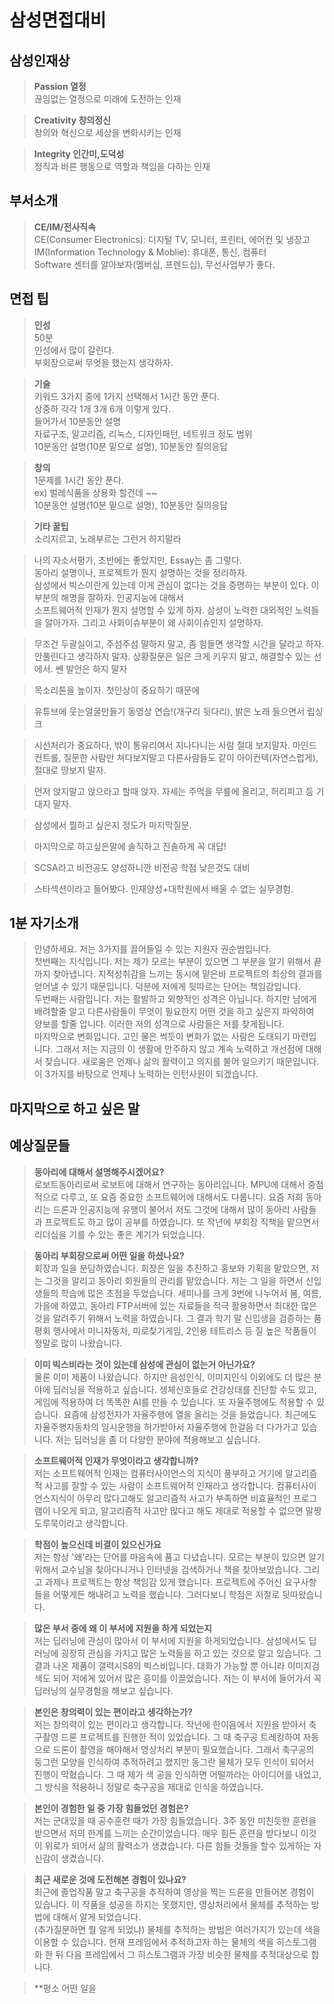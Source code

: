 # 삼성면접대비

## 삼성인재상
>**Passion 열정**  
끊임없는 열정으로 미래에 도전하는 인재

>**Creativity 창의정신**  
창의와 혁신으로 세상을 변화시키는 인재

>**Integrity 인간미,도덕성**  
정직과 바른 행동으로 역할과 책임을 다하는 인재

## 부서소개
>**CE/IM/전사직속**  
CE(Consumer Electronics): 디지털 TV, 모니터, 프린터, 에어컨 및 냉장고  
IM(Information Technology & Moblie): 휴대폰, 통신, 컴퓨터  
Software 센터를 알아보자(멤버십, 프렌드십), 무선사업부가 좋다.  

## 면접 팁
>**인성**  
50분  
인성에서 많이 갈린다.  
부회장으로써 무엇을 했는지 생각하자.  

>**기술**  
키워드 3가지 중에 1가지 선택해서 1시간 동안 푼다.  
상중하 각각 1개 3개 6개 이렇게 있다.  
들어가서 10분동안 설명  
자료구조, 알고리즘, 리눅스, 디자인패턴, 네트워크 정도 범위  
10분동안 설명(10분 밑으로 설명), 10분동안 질의응답  

>**창의**  
1문제를 1시간 동안 푼다.  
ex) 벌레식품을 상용화 할건데 ~~  
10분동안 설명(10분 밑으로 설명), 10분동안 질의응답  

>**기타 꿀팁**  
소리지르고, 노래부르는 그런거 하지말라  

>나의 자소서평가, 초반에는 좋았지만, Essay는 좀 그렇다.  
동아리 설명이나, 프로젝트가 뭔지 설명하는 것을 정리하자.  
삼성에서 빅스이란게 있는데 이게 관심이 없다는 것을 증명하는 부분이 있다. 이 부분의 해명을 잘하자. 인공지능에 대해서   
소프트웨어적 인재가 뭔지 설명할 수 있게 하자. 삼성이 노력한 대외적인 노력들을 알아가자. 그리고 사회이슈부분이 왜 사회이슈인지 설명하자.  

>무조건 두괄실이고, 주섬주섬 말하지 말고, 좀 힘들면 생각할 시간을 달라고 하자. 안풀린다고 생각하지 말자. 상황질문은 일은 크게 키우지 말고, 해결할수 있는 선에서. 쎈 발언은 하지 말자  

>목소리톤을 높이자. 첫인상이 중요하기 때문에  

>유튜브에 웃는얼굴만들기 동영상 연습!(개구리 뒷다리), 밝은 노래 들으면서 립싱크  

> 시선처리가 중요하다, 밖이 통유리여서 지나다니는 사람 절대 보지말자. 마인드컨트롤, 질문한 사람만 쳐다보지말고 다른사람들도 같이 아이컨텍(자연스럽게), 절대로 땅보지 말자.  

>먼저 앉지말고 앉으라고 할때 앉자. 자세는 주먹을 무릎에 올리고, 허리피고 등 기대지 말자.  

>삼성에서 뭘하고 싶은지 정도가 마지막질문.  

>마지막으로 하고싶은말에 솔직하고 진솔하게 꼭 대답!  

>SCSA라고 비전공도 양성하니깐 비전공 학점 낮은것도 대비  

>스타섹션이라고 들어봤다. 인재양성+대학원에서 배울 수 없는 실무경험.

## 1분 자기소개
>안녕하세요. 저는 3가지를 끌어들일 수 있는 지원자 권순범입니다.  
첫번째는 지식입니다. 저는 제가 모르는 부분이 있으면 그 부분을 알기 위해서 끝까지 찾아냅니다. 지적성취감을 느끼는 동시에 맡은바 프로젝트의 최상의 결과를 얻어낼 수 있기 때문입니다. 덕분에 저에게 뒷따르는 단어는 책임감입니다.  
두번째는 사람입니다. 저는 활발하고 외향적인 성격은 아닙니다. 하지만 남에게 배려할줄 알고 다른사람들이 무엇이 필요한지 어떤 것을 하고 싶은지 파악하여 양보를 할줄 압니다. 이러한 저의 성격으로 사람들은 저를 찾게됩니다.  
마지막으로 변화입니다. 고인 물은 썩듯이 변화가 없는 사람은 도태되기 마련입니다. 그래서 저는 지금의 이 생활에 안주하지 않고 계속 노력하고 개선점에 대해서 찾습니다. 새로움은 언제나 삶의 활력이고 의지를 불어 일으키기 때문입니다.  
이 3가지를 바탕으로 언제나 노력하는 인턴사원이 되겠습니다.  

## 마지막으로 하고 싶은 말  


## 예상질문들
>**동아리에 대해서 설명해주시겠어요?**  
로보트동아리로써 로보트에 대해서 연구하는 동아리입니다. MPU에 대해서 중점적으로 다루고, 또 요즘 중요한 소프트웨어에 대해서도 다룹니다. 요즘 저희 동아리는 드론과 인공지능에 유행이 불어서 저도 그것에 대해서 많이 동아리 사람들과 프로젝트도 하고 많이 공부를 하였습니다. 또 작년에 부회장 직책을 맡으면서 리더십을 기를 수 있는 좋은 계기가 되었습니다.  

>**동아리 부회장으로써 어떤 일을 하셨나요?**  
회장과 일을 분담하였습니다. 회장은 일을 추진하고 홍보와 기획을 맡았으면, 저는 그것을 알리고 동아리 회원들의 관리를 맡았습니다. 저는 그 일을 하면서 신입생들의 학습에 많은 초점을 두었습니다. 세미나를 크게 3번에 나누어서 봄, 여름, 가을에 하였고, 동아리 FTP서버에 있는 자료들을 적극 활용하면서 최대한 많은 것을 알려주기 위해서 노력을 하였습니다. 그 결과 학기 말 신입생을 검증하는 품평회 행사에서 미니자동차, 미로찾기게임, 2인용 테트리스 등 질 높은 작품들이 정말로 많이 나왔습니다.  

>**이미 빅스비라는 것이 있는데 삼성에 관심이 없는거 아닌가요?**  
물론 이미 제품이 나왔습니다. 하지만 음성인식, 이미지인식 이외에도 더 많은 분야에 딥러닝을 적용하고 싶습니다. 생체신호들로 건강상태를 진단할 수도 있고, 게임에 적용하여 더 똑똑한 AI를 만들 수 있습니다. 또 자율주행에도 적용할 수 있습니다. 요즘에 삼성전자가 자율주행에 열을 올리는 것을 들었습니다. 최근에도 자율주행자동차의 임시운행을 허가받아서 자율주행에 한걸음 더 다가가고 있습니다. 저는 딥러닝을 좀 더 다양한 분야에 적용해보고 싶습니다.

>**소프트웨어적 인재가 무엇이라고 생각합니까?**  
저는 소프트웨어적 인재는 컴퓨터사이언스의 지식이 풍부하고 거기에 알고리즘적 사고를 잘할 수 있는 사람이 소프트웨어적 인재라고 생각합니다. 컴퓨터사이언스지식이 아무리 많다고해도 알고리즘적 사고가 부족하면 비효율적인 프로그램이 나오게 되고, 알고리즘적 사고만 많다고 해도 제대로 적용할 수 없으면 말짱 도루묵이라고 생각합니다.

>**학점이 높으신데 비결이 있으신가요**   
저는 항상 '왜'라는 단어를 마음속에 품고 다녔습니다. 모르는 부분이 있으면 알기 위해서 교수님을 찾아다니거나 인터넷을 검색하거나 책을 찾아보았습니다. 그리고 과제나 프로젝트는 항상 책임감 있게 했습니다. 프로젝트에 주어신 요구사항들을 어떻게든 해내려고 노력을 했습니다. 그러다보니 학점은 저절로 뒷따왔습니다.

>**많은 부서 중에 왜 이 부서에 지원을 하게 되었는지**  
저는 딥러닝에 관심이 많아서 이 부서에 지원을 하게되었습니다. 삼성에서도 딥러닝에 굉장히 관심을 가지고 많은 노력들을 하고 있는 것으로 알고 있습니다. 그 결과 나온 제품이 갤력시S8의 빅스비입니다. 대화가 가능할 뿐 아니라 이미지검색도 되어 저에게 있어서 많은 흥미를 이끌었습니다. 저는 이 부서에 들어가서 꼭 딥러닝의 실무경험을 해보고 싶습니다.

>**본인은 창의력이 있는 편이라고 생각하는가?**  
 저는 창의력이 있는 편이라고 생각합니다. 작년에 한이음에서 지원을 받아서 축구촬영 드론 프로젝트를 진행한 적이 있었습니다. 그 때 축구공 트레킹하여 자동으로 드론이 촬영을 해야해서 영상처리 부분이 필요했습니다. 그래서 축구공의 둥그런 모양을 인식하여 추적하려고 했지만 동그란 물체가 모두 인식이 되어서 진행이 막혔습니다. 그 때 제가 색 공을 인식하면 어떨까라는 아이디어를 내었고, 그 방식을 적용하니 정말로 축구공을 제대로 인식을 하였습니다.

>**본인이 경험한 일 중 가장 힘들었던 경험은?**  
저는 군대있을 때 공수훈련 때가 가장 힘들었습니다. 3주 동안 미친듯한 훈련을 받으면서 저의 한계를 느끼는 순간이었습니다. 매우 힘든 훈련을 받다보니 이것이 위로가 되어서 삶의 활력소가 생겼습니다. 다른 힘들 것들을 할수 있게하는 자신감이 생겼습니다.

>**최근 새로운 것에 도전해본 경험이 있나요?**  
최근에 졸업작품 말고 축구공을 추적하여 영상을 찍는 드론을 만들어본 경험이 있습니다. 이 작품을 성공을 하지는 못했지만, 영상처리에서 물체를 추적하는 방법에 대해서 알게 되었습니다.  
(추가질문하면 뭘 알게 되었냐) 물체를 추적하는 방법은 여러가지가 있는데 색을 이용할 수 있습니다. 현재 프레임에서 추적하고자 하는 물체의 색을 히스토그램화 한 뒤 다음 프레임에서 그 히스토그램과 가장 비슷한 물체를 추적대상으로 합니다.  

>**평소 어떤 일을
